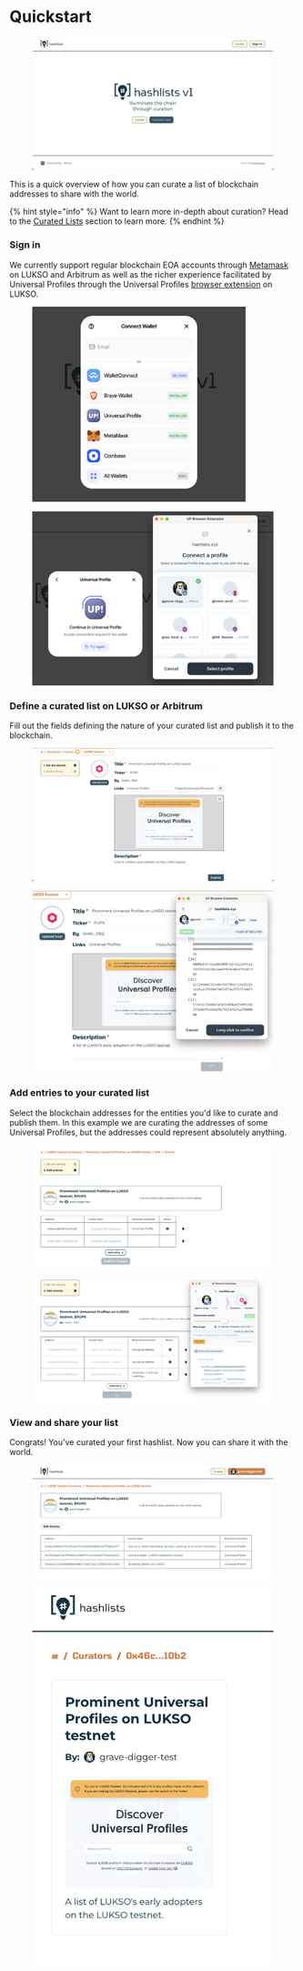 # Quickstart

<figure><img src="../.gitbook/assets/Screenshot 2024-09-09 at 9.03.44 AM.png" alt=""><figcaption></figcaption></figure>

This is a quick overview of how you can curate a list of blockchain addresses to share with the world.

{% hint style="info" %}
Want to learn more in-depth about curation? Head to the [Curated Lists](editor.md) section to learn more.
{% endhint %}

### Sign in

We currently support regular blockchain EOA accounts through [Metamask](https://metamask.io/) on LUKSO and Arbitrum as well as the richer experience facilitated by Universal Profiles through the Universal Profiles [browser extension](https://chromewebstore.google.com/detail/universal-profiles/abpickdkkbnbcoepogfhkhennhfhehfn?hl=en) on LUKSO.

<div data-full-width="false">

<figure><img src="../.gitbook/assets/Screenshot 2024-09-09 at 9.14.04 AM.png" alt="" width="375"><figcaption></figcaption></figure>

 

<figure><img src="../.gitbook/assets/Screenshot 2024-09-09 at 9.16.24 AM.png" alt="" width="563"><figcaption></figcaption></figure>

</div>

### Define a curated list on LUKSO or Arbitrum

Fill out the fields defining the nature of your curated list and publish it to the blockchain.

<div>

<figure><img src="../.gitbook/assets/Screenshot 2024-09-09 at 9.55.13 AM.png" alt=""><figcaption></figcaption></figure>

 

<figure><img src="../.gitbook/assets/Screenshot 2024-09-09 at 10.00.17 AM.png" alt=""><figcaption></figcaption></figure>

</div>

### Add entries to your curated list

Select the blockchain addresses for the entities you'd like to curate and publish them. In this example we are curating the addresses of some Universal Profiles, but the addresses could represent absolutely anything.

<div>

<figure><img src="../.gitbook/assets/Screenshot 2024-09-09 at 10.27.08 AM.png" alt=""><figcaption></figcaption></figure>

 

<figure><img src="../.gitbook/assets/Screenshot 2024-09-09 at 10.31.48 AM.png" alt=""><figcaption></figcaption></figure>

</div>

### View and share your list

Congrats! You've curated your first hashlist. Now you can share it with the world.

<div>

<figure><img src="../.gitbook/assets/Screenshot 2024-09-09 at 10.35.05 AM.png" alt=""><figcaption></figcaption></figure>

 

<figure><img src="../.gitbook/assets/Screenshot 2024-09-09 at 10.36.18 AM.png" alt=""><figcaption></figcaption></figure>

</div>
